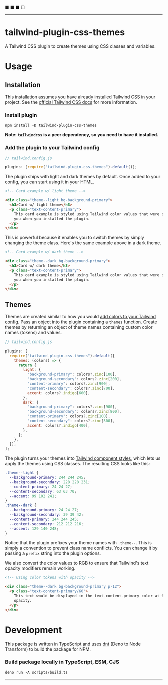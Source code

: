 ■ ■ ■ □

---

# tailwind-plugin-css-themes

A Tailwind CSS plugin to create themes using CSS classes and variables.

# Usage

## Installation

This installation assumes you have already installed Tailwind CSS in your project. See the [official Tailwind CSS docs](https://tailwindcss.com/docs/installation) for more information.

### Install plugin

```shell
npm install -D tailwind-plugin-css-themes
```

**Note: `tailwindcss` is a peer dependency, so you need to have it installed.**

### Add the plugin to your Tailwind config

```js
// tailwind.config.js

plugins: [require("tailwind-plugin-css-themes").default()];
```

The plugin ships with light and dark themes by default. Once added to your config, you can start using it in your HTML.

```html
<!-- Card example w/ light theme -->

<div class="theme--light bg-background-primary">
  <h3>Card w/ light theme</h3>
  <p class="text-content-primary">
    This card example is styled using Tailwind color values that were set up for
    you when you installed the plugin.
  </p>
</div>
```

This is powerful because it enables you to switch themes by simply changing the theme class. Here's the same example above in a dark theme.

```html
<!-- Card example w/ dark theme -->

<div class="theme--dark bg-background-primary">
  <h3>Card w/ dark theme</h3>
  <p class="text-content-primary">
    This card example is styled using Tailwind color values that were set up for
    you when you installed the plugin.
  </p>
</div>
```

## Themes

Themes are created similar to how you would [add colors to your Tailwind config](https://tailwindcss.com/docs/text-color#customizing-your-theme). Pass an object into the plugin containing a `themes` function. Create themes by returning an object of theme names containing custom color names (tokens) and values.

```js
// tailwind.config.js

plugins: [
  require("tailwind-plugin-css-themes").default({
    themes: (colors) => {
      return {
        light: {
          "background-primary": colors?.zinc[100],
          "background-secondary": colors?.zinc[200],
          "content-primary": colors?.zinc[900],
          "content-secondary": colors?.zinc[700],
          accent: colors?.indigo[600],
        },
        dark: {
          "background-primary": colors?.zinc[900],
          "background-secondary": colors?.zinc[800],
          "content-primary": colors?.zinc[100],
          "content-secondary": colors?.zinc[300],
          accent: colors?.indigo[400],
        },
      };
    },
  }),
];
```

The plugin turns your themes into [Tailwind component styles](https://tailwindcss.com/docs/adding-custom-styles#adding-component-classes), which lets us apply the themes using CSS classes. The resulting CSS looks like this:

```css
.theme--light {
  --background-primary: 244 244 245;
  --background-secondary: 228 228 231;
  --content-primary: 24 24 27;
  --content-secondary: 63 63 70;
  --accent: 99 102 241;
}
.theme--dark {
  --background-primary: 24 24 27;
  --background-secondary: 39 39 42;
  --content-primary: 244 244 245;
  --content-secondary: 212 212 216;
  --accent: 129 140 248;
}
```

Notice that the plugin prefixes your theme names with `.theme--`. This is simply a convention to prevent class name conflicts. You can change it by passing a `prefix` string into the plugin options.

We also convert the color values to RGB to ensure that Tailwind's text opacity modifiers remain working.

```html
<!-- Using color tokens with opacity -->

<div class="theme--dark bg-background-primary p-12">
  <p class="text-content-primary/60">
    This text would be displayed in the text-content-primary color at 60%
    opacity.
  </p>
</div>
```

# Development

This package is written in TypeScript and uses [dnt](https://github.com/denoland/dnt) (Deno to Node Transform) to build the package for NPM.

### Build package locally in TypeScript, ESM, CJS

```shell
deno run -A scripts/build.ts
```

---
